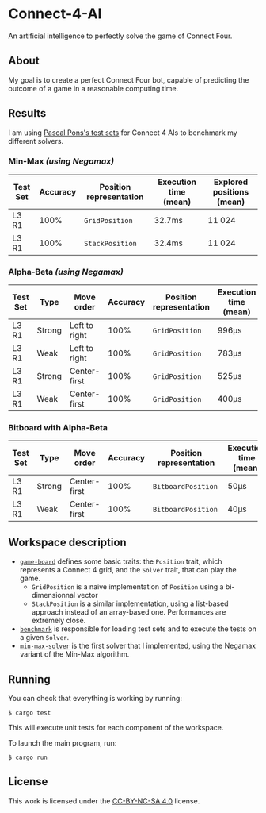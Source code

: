 # Connect-4-AI
An artificial intelligence to perfectly solve the game of Connect Four.

## About
My goal is to create a perfect Connect Four bot, capable of predicting the outcome of a game in a reasonable computing time. 

## Results
I am using [Pascal Pons's test sets](http://blog.gamesolver.org/solving-connect-four/02-test-protocol/) for Connect 4 AIs to benchmark my different solvers.

### Min-Max *(using Negamax)*

| Test Set | Accuracy | Position representation | Execution time (mean) | Explored positions (mean) |
| -------- | -------- | ----------------------- | --------------------- | ------------------------- |
| L3 R1    | 100%     | `GridPosition`          | 32.7ms                | 11 024                    |
| L3 R1    | 100%     | `StackPosition`         | 32.4ms                | 11 024                    |

### Alpha-Beta *(using Negamax)*

| Test Set | Type   | Move order    |Accuracy | Position representation | Execution time (mean) | Explored positions (mean) |
| -------- | ------ | ------------- | ------- | ----------------------- | --------------------- | ------------------------- |
| L3 R1    | Strong | Left to right | 100%    | `GridPosition`          | 996μs                 | 283                       |
| L3 R1    | Weak   | Left to right | 100%    | `GridPosition`          | 783μs                 | 222                       |
| L3 R1    | Strong | Center-first  | 100%    | `GridPosition`          | 525μs                 | 142                       |
| L3 R1    | Weak   | Center-first  | 100%    | `GridPosition`          | 400μs                 | 110                       |

<!--| L2 R1 | Strong | 100% | `GridPosition` | TODO | TODO |-->
<!--| L2 R1 | Weak | 100% | `GridPosition` | TODO | TODO |-->

### Bitboard with Alpha-Beta
| Test Set | Type   | Move order    |Accuracy | Position representation | Execution time (mean) | Explored positions (mean) |
| -------- | ------ | ------------- | ------- | ----------------------- | --------------------- | ------------------------- |
| L3 R1    | Strong | Center-first  | 100%    | `BitboardPosition`      | 50μs                  | 142                       |
| L3 R1    | Weak   | Center-first  | 100%    | `BitboardPosition`      | 40μs                  | 110                       |


## Workspace description
- [`game-board`](libs/game-board/) defines some basic traits: the `Position` trait, which represents a Connect 4 grid, and the `Solver` trait, that can play the game.
  - `GridPosition` is a naive implementation of `Position` using a bi-dimensionnal vector
  - `StackPosition` is a similar implementation, using a list-based approach instead of an array-based one. Performances are extremely close.
- [`benchmark`](libs/benchmark/) is responsible for loading test sets and to execute the tests on a given `Solver`.
- [`min-max-solver`](libs/min-max-solver/) is the first solver that I implemented, using the Negamax variant of the Min-Max algorithm.


## Running
You can check that everything is working by running:
```console
$ cargo test
```
This will execute unit tests for each component of the workspace.

To launch the main program, run:
```console
$ cargo run
```

## License
This work is licensed under the [CC-BY-NC-SA 4.0](https://creativecommons.org/licenses/by-nc-sa/4.0/) license.